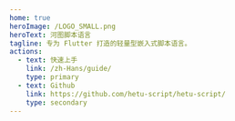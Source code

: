 ```yaml
---
home: true
heroImage: /LOGO_SMALL.png
heroText: 河图脚本语言
tagline: 专为 Flutter 打造的轻量型嵌入式脚本语言。
actions:
  - text: 快速上手
    link: /zh-Hans/guide/
    type: primary
  - text: Github
    link: https://github.com/hetu-script/hetu-script/
    type: secondary
---
```


